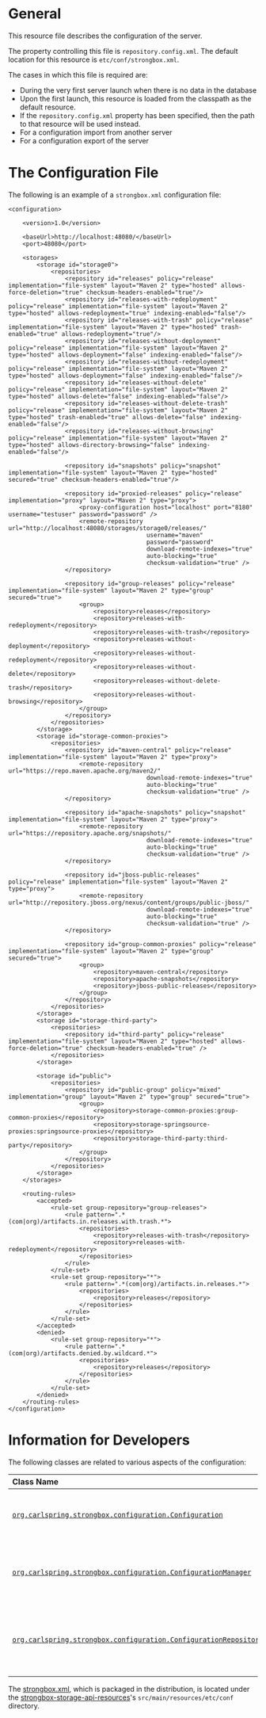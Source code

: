 # General

This resource file describes the configuration of the server.

The property controlling this file is `repository.config.xml`. The default location for this resource is `etc/conf/strongbox.xml`.

The cases in which this file is required are:
* During the very first server launch when there is no data in the database
 * Upon the first launch, this resource is loaded from the classpath as the default resource.
 * If the `repository.config.xml` property has been specified, then the path to that resource will be used instead.
* For a configuration import from another server
* For a configuration export of the server

# The Configuration File

The following is an example of a `strongbox.xml` configuration file:

    <configuration>
    
        <version>1.0</version>
    
        <baseUrl>http://localhost:48080/</baseUrl>
        <port>48080</port>
    
        <storages>
            <storage id="storage0">
                <repositories>
                    <repository id="releases" policy="release" implementation="file-system" layout="Maven 2" type="hosted" allows-force-deletion="true" checksum-headers-enabled="true"/>
                    <repository id="releases-with-redeployment" policy="release" implementation="file-system" layout="Maven 2" type="hosted" allows-redeployment="true" indexing-enabled="false"/>
                    <repository id="releases-with-trash" policy="release" implementation="file-system" layout="Maven 2" type="hosted" trash-enabled="true" allows-redeployment="true"/>
                    <repository id="releases-without-deployment" policy="release" implementation="file-system" layout="Maven 2" type="hosted" allows-deployment="false" indexing-enabled="false"/>
                    <repository id="releases-without-redeployment" policy="release" implementation="file-system" layout="Maven 2" type="hosted" allows-deployment="false" indexing-enabled="false"/>
                    <repository id="releases-without-delete" policy="release" implementation="file-system" layout="Maven 2" type="hosted" allows-delete="false" indexing-enabled="false"/>
                    <repository id="releases-without-delete-trash" policy="release" implementation="file-system" layout="Maven 2" type="hosted" trash-enabled="true" allows-delete="false" indexing-enabled="false"/>
                    <repository id="releases-without-browsing" policy="release" implementation="file-system" layout="Maven 2" type="hosted" allows-directory-browsing="false" indexing-enabled="false"/>
    
                    <repository id="snapshots" policy="snapshot" implementation="file-system" layout="Maven 2" type="hosted" secured="true" checksum-headers-enabled="true"/>
    
                    <repository id="proxied-releases" policy="release" implementation="proxy" layout="Maven 2" type="proxy">
                        <proxy-configuration host="localhost" port="8180" username="testuser" password="password" />
                        <remote-repository url="http://localhost:48080/storages/storage0/releases/"
                                           username="maven"
                                           password="password"
                                           download-remote-indexes="true"
                                           auto-blocking="true"
                                           checksum-validation="true" />
                    </repository>
    
                    <repository id="group-releases" policy="release" implementation="file-system" layout="Maven 2" type="group" secured="true">
                        <group>
                            <repository>releases</repository>
                            <repository>releases-with-redeployment</repository>
                            <repository>releases-with-trash</repository>
                            <repository>releases-without-deployment</repository>
                            <repository>releases-without-redeployment</repository>
                            <repository>releases-without-delete</repository>
                            <repository>releases-without-delete-trash</repository>
                            <repository>releases-without-browsing</repository>
                        </group>
                    </repository>
                </repositories>
            </storage>
            <storage id="storage-common-proxies">
                <repositories>
                    <repository id="maven-central" policy="release" implementation="file-system" layout="Maven 2" type="proxy">
                        <remote-repository url="https://repo.maven.apache.org/maven2/"
                                           download-remote-indexes="true"
                                           auto-blocking="true"
                                           checksum-validation="true" />
                    </repository>
    
                    <repository id="apache-snapshots" policy="snapshot" implementation="file-system" layout="Maven 2" type="proxy">
                        <remote-repository url="https://repository.apache.org/snapshots/"
                                           download-remote-indexes="true"
                                           auto-blocking="true"
                                           checksum-validation="true" />
                    </repository>
    
                    <repository id="jboss-public-releases" policy="release" implementation="file-system" layout="Maven 2" type="proxy">
                        <remote-repository url="http://repository.jboss.org/nexus/content/groups/public-jboss/"
                                           download-remote-indexes="true"
                                           auto-blocking="true"
                                           checksum-validation="true" />
                    </repository>
    
                    <repository id="group-common-proxies" policy="release" implementation="file-system" layout="Maven 2" type="group" secured="true">
                        <group>
                            <repository>maven-central</repository>
                            <repository>apache-snapshots</repository>
                            <repository>jboss-public-releases</repository>
                        </group>
                    </repository>
                </repositories>
            </storage>
            <storage id="storage-third-party">
                <repositories>
                    <repository id="third-party" policy="release" implementation="file-system" layout="Maven 2" type="hosted" allows-force-deletion="true" checksum-headers-enabled="true" />
                </repositories>
            </storage>
    
            <storage id="public">
                <repositories>
                    <repository id="public-group" policy="mixed" implementation="group" layout="Maven 2" type="group" secured="true">
                        <group>
                            <repository>storage-common-proxies:group-common-proxies</repository>
                            <repository>storage-springsource-proxies:springsource-proxies</repository>
                            <repository>storage-third-party:third-party</repository>
                        </group>
                    </repository>
                </repositories>
            </storage>
        </storages>
    
        <routing-rules>
            <accepted>
                <rule-set group-repository="group-releases">
                    <rule pattern=".*(com|org)/artifacts.in.releases.with.trash.*">
                        <repositories>
                            <repository>releases-with-trash</repository>
                            <repository>releases-with-redeployment</repository>
                        </repositories>
                    </rule>
                </rule-set>
                <rule-set group-repository="*">
                    <rule pattern=".*(com|org)/artifacts.in.releases.*">
                        <repositories>
                            <repository>releases</repository>
                        </repositories>
                    </rule>
                </rule-set>
            </accepted>
            <denied>
                <rule-set group-repository="*">
                    <rule pattern=".*(com|org)/artifacts.denied.by.wildcard.*">
                        <repositories>
                            <repository>releases</repository>
                        </repositories>
                    </rule>
                </rule-set>
            </denied>
        </routing-rules>
    </configuration>


# Information for Developers

The following classes are related to various aspects of the configuration:

| Class Name  | Description | 
|:------------|-------------|
| [`org.carlspring.strongbox.configuration.Configuration`](https://github.com/strongbox/strongbox/blob/master/strongbox-storage/strongbox-storage-api/src/main/java/org/carlspring/strongbox/configuration/Configuration.java) | Represents to configuration in a serializable form. |
| [`org.carlspring.strongbox.configuration.ConfigurationManager`](https://github.com/strongbox/strongbox/blob/master/strongbox-storage/strongbox-storage-api/src/main/java/org/carlspring/strongbox/configuration/ConfigurationManager.java) | Utility class for handling serialization and deserialization in XML form. | 
| [`org.carlspring.strongbox.configuration.ConfigurationRepository`](https://github.com/strongbox/strongbox/blob/master/strongbox-storage/strongbox-storage-api/src/main/java/org/carlspring/strongbox/configuration/ConfigurationRepository.java) | Repository class for handling CRUD operations against OrientDB. |

The [strongbox.xml](https://github.com/strongbox/strongbox/blob/master/strongbox-resources/strongbox-storage-resources/strongbox-storage-api-resources/src/main/resources/etc/conf/strongbox.xml), which is packaged in the distribution, is located under the [strongbox-storage-api-resources](https://github.com/strongbox/strongbox/blob/master/strongbox-resources/strongbox-storage-resources/strongbox-storage-api-resources/)'s `src/main/resources/etc/conf` directory.